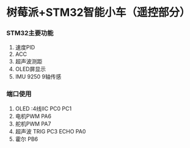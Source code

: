 # 树莓派+STM32智能小车（遥控部分）



### STM32主要功能

1. 速度PID
2. ACC
3. 超声波测距
4. OLED屏显示
5. IMU 9250 9轴传感

### 端口使用

1. OLED :4线IIC   PC0 PC1
2. 电机PWM PA6 
3. 舵机PWM PA7
4. 超声波 TRIG PC3 ECHO PA0
5. 霍尔 PB6  